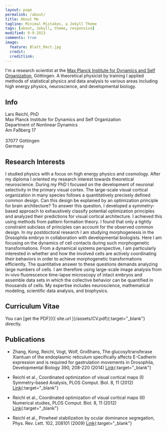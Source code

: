 ```yaml
---
layout: page
permalink: /about/
title: About Me
tagline: Minimal Mistakes, a Jekyll Theme
tags: [about, Jekyll, theme, responsive]
modified: 9-9-2013
comments: true
image:
  feature: Blatt_Rect.jpg
  credit: 
  creditlink: 
---
```


I'm a research scientist at the [Max Planck Institute for Dynamics and Self Organization](http://www.ds.mpg.de), Göttingen.
A theoretical physicist by training I applied methods of statistical physics and data analysis to various areas including 
high energy physics, neuroscience, and developmental biology.



## Info

Lars Reichl, PhD <br> 
Max Planck Institute for Dynamics and Self Organization <br>
Department of Nonlinear Dynamics <br>
Am Faßberg 17 <br>  
37077 Göttingen<br>
Germany




## Research Interests
I studied physics with a focus on high energy physics and cosmology.
After my diploma I oriented my research interest towards theoretical neuroscience.
During my PhD I focused on the development of neuronal selectivity in the primary visual cortex.
The large-scale visual cortical organization in many species follows a quantitatively precisely defined common design.
Can this design be explained by an optimization principle for brain architecture?
To answer this question, I developed a symmetry-based approach to exhaustively classify potential optimization 
principles and analyzed their predictions for visual cortical architecture.
I achieved this using methods from pattern formation theory.
I found that only a tightly constraint subclass of principles can account for the observed common design.
In my postdoctoral research I am studying morphogenesis in the Drosophila embryo in collaboration with 
developmental biologists.
Here I am focusing on the dynamics of cell contacts during such morphogenetic transformations.
From a dynamical systems perspective, I am particularly interested in 
whether and how the involved cells are actively coordinating their behaviors in order to achieve morphogenetic 
transformations efficiently.
The quantitative answer to these questions demands analyzing large numbers of cells.
I am therefore using large-scale image analysis from in-vivo fluorescence time-lapse microscopy of intact embryos 
and assemble data sets in which the collective behavior can be quantified in thousands of cells.
My expertise includes neuroscience, mathematical modeling, scientific data analysis, and biophysics.

## Curriculum Vitae
You can [get the PDF]({{ site.url }}/assets/CV.pdf){:target="_blank"} directly.


## Publications

* Zhang, Kong, Reichl, Vogt, Wolf, Großhans, 
The glucosyltransferase Xiantuan of the endoplasmic reticulum specifically affects E-Cadherin expression and 
is required for gastrulation movements in Drosophila, Developmental Biology 390, 208-220 (2014)
[Link](http://www.sciencedirect.com/science/article/pii/S0012160614001420){:target="_blank"}

* Reichl et al., Coordinated optimization of visual cortical maps (I) Symmetry-based Analysis, PLOS Comput. Biol. 8, 11 (2012)
[Link](http://www.ploscompbiol.org/article/info%3Adoi%2F10.1371%2Fjournal.pcbi.1002466){:target="_blank"}

* Reichl et al., Coordinated optimization of visual cortical maps (II) Numerical studies, PLOS Comput. Biol. 8, 11 (2012)
[Link](http://www.ploscompbiol.org/article/info:doi/10.1371/journal.pcbi.1002756){:target="_blank"}

* Reichl et al., Pinwheel stabilization by ocular dominance segregation, Phys. Rev. Lett. 102, 208101 (2009)
[Link](http://journals.aps.org/prl/abstract/10.1103/PhysRevLett.102.208101){:target="_blank"}

